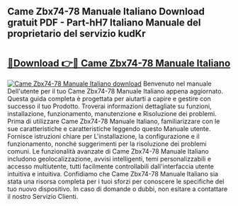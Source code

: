 ## Came Zbx74-78 Manuale Italiano Download gratuit PDF - Part-hH7 Italiano Manuale del proprietario del servizio kudKr

# <h2><a href="http://dfaczpf.blite.top/?on=Came+Zbx74-78+Manuale+Italiano">🔗Download 👉🔴 Came Zbx74-78 Manuale Italiano</a></h2>

[![Came Zbx74-78 Manuale Italiano download](https://i.imgur.com/lujVjoI.png)](http://dfaczpf.blite.top/?on=Came+Zbx74-78+Manuale+Italiano)
Benvenuto nel manuale Dell'utente per il tuo Came Zbx74-78 Manuale Italiano appena aggiornato. Questa guida completa è progettata per aiutarti a capire e gestire con successo il tuo Prodotto. Troverai informazioni dettagliate su funzioni, installazione, funzionamento, manutenzione e Risoluzione dei problemi. Prima di utilizzare Came Zbx74-78 Manuale Italiano, familiarizzare con le sue caratteristiche e caratteristiche leggendo questo Manuale utente. Fornisce istruzioni chiare per L'installazione, la configurazione e il funzionamento, nonché suggerimenti per la risoluzione dei problemi comuni. Le funzionalità avanzate di Came Zbx74-78 Manuale Italiano includono geolocalizzazione, avvisi intelligenti, temi personalizzabili e accesso multiutente, tutti facilmente controllabili dall'interfaccia utente intuitiva e intuitiva. Confidiamo che Came Zbx74-78 Manuale Italiano sia stata una risorsa completa per i tuoi sforzi per conoscere le specifiche del tuo nuovo dispositivo. In caso di domande o dubbi, non esitare a contattare il nostro Servizio Clienti.
